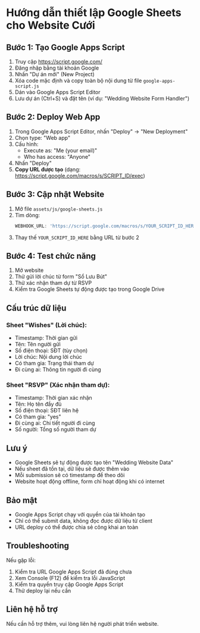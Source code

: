# Hướng dẫn thiết lập Google Sheets cho Website Cưới

## Bước 1: Tạo Google Apps Script

1. Truy cập https://script.google.com/
2. Đăng nhập bằng tài khoản Google
3. Nhấn "Dự án mới" (New Project)
4. Xóa code mặc định và copy toàn bộ nội dung từ file `google-apps-script.js`
5. Dán vào Google Apps Script Editor
6. Lưu dự án (Ctrl+S) và đặt tên (ví dụ: "Wedding Website Form Handler")

## Bước 2: Deploy Web App

1. Trong Google Apps Script Editor, nhấn "Deploy" → "New Deployment"
2. Chọn type: "Web app"
3. Cấu hình:
   - Execute as: "Me (your email)"
   - Who has access: "Anyone"
4. Nhấn "Deploy"
5. **Copy URL được tạo** (dạng: https://script.google.com/macros/s/SCRIPT_ID/exec)

## Bước 3: Cập nhật Website

1. Mở file `assets/js/google-sheets.js`
2. Tìm dòng:
   ```javascript
   WEBHOOK_URL: 'https://script.google.com/macros/s/YOUR_SCRIPT_ID_HERE/exec',
   ```
3. Thay thế `YOUR_SCRIPT_ID_HERE` bằng URL từ bước 2

## Bước 4: Test chức năng

1. Mở website
2. Thử gửi lời chúc từ form "Sổ Lưu Bút"
3. Thử xác nhận tham dự từ RSVP
4. Kiểm tra Google Sheets tự động được tạo trong Google Drive

## Cấu trúc dữ liệu

### Sheet "Wishes" (Lời chúc):
- Timestamp: Thời gian gửi
- Tên: Tên người gửi
- Số điện thoại: SĐT (tùy chọn)
- Lời chúc: Nội dung lời chúc
- Có tham gia: Trạng thái tham dự
- Đi cùng ai: Thông tin người đi cùng

### Sheet "RSVP" (Xác nhận tham dự):
- Timestamp: Thời gian xác nhận
- Tên: Họ tên đầy đủ
- Số điện thoại: SĐT liên hệ
- Có tham gia: "yes"
- Đi cùng ai: Chi tiết người đi cùng
- Số người: Tổng số người tham dự

## Lưu ý

- Google Sheets sẽ tự động được tạo tên "Wedding Website Data"
- Nếu sheet đã tồn tại, dữ liệu sẽ được thêm vào
- Mỗi submission sẽ có timestamp để theo dõi
- Website hoạt động offline, form chỉ hoạt động khi có internet

## Bảo mật

- Google Apps Script chạy với quyền của tài khoản tạo
- Chỉ có thể submit data, không đọc được dữ liệu từ client
- URL deploy có thể được chia sẻ công khai an toàn

## Troubleshooting

Nếu gặp lỗi:
1. Kiểm tra URL Google Apps Script đã đúng chưa
2. Xem Console (F12) để kiểm tra lỗi JavaScript
3. Kiểm tra quyền truy cập Google Apps Script
4. Thử deploy lại nếu cần

## Liên hệ hỗ trợ

Nếu cần hỗ trợ thêm, vui lòng liên hệ người phát triển website.